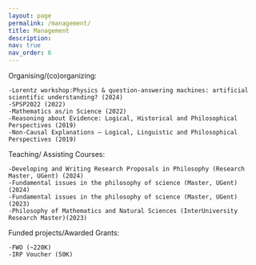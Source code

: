 ```yaml
---
layout: page
permalink: /management/
title: Management
description: 
nav: true
nav_order: 6
---
```



Organising/(co)organizing:

    -Lorentz workshop:Physics & question-answering machines: artificial scientific understanding? (2024)
    -SPSP2022 (2022)
    -Mathematics as/in Science (2022)
    -Reasoning about Evidence: Logical, Historical and Philosophical Perspectives (2019)
    -Non-Causal Explanations — Logical, Linguistic and Philosophical Perspectives (2019)

Teaching/ Assisting Courses:

    -Developing and Writing Research Proposals in Philosophy (Research Master, UGent) (2024)
    -Fundamental issues in the philosophy of science (Master, UGent) (2024)
    -Fundamental issues in the philosophy of science (Master, UGent) (2023)
    -Philosophy of Mathematics and Natural Sciences (InterUniversity Research Master)(2023)

Funded projects/Awarded Grants:

    -FWO (~220K)
    -IRP Voucher (50K)
 